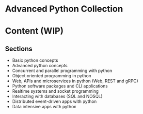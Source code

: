 # Advanced Python Collection


# Content (WIP)

## Sections
- Basic python concepts
- Advanced python concepts
- Concurrent and parallel programming with python
- Object oriented programming in python
- Web, APIs and microservices in python (Web, REST and gRPC)
- Python software packages and CLI applications
- Realtime systems and socket programming
- Interacting with databases (SQL and NOSQL)
- Distributed event-driven apps with python
- Data intensive apps with python
